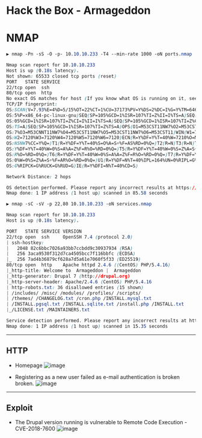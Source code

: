 # Hack the Box - Armageddon

# NMAP
```CSS
▶ nmap -Pn -sS -O -p- 10.10.10.233 -T4 --min-rate 1000 -oN ports.nmap

Nmap scan report for 10.10.10.233
Host is up (0.18s latency).
Not shown: 65533 closed tcp ports (reset)
PORT   STATE SERVICE
22/tcp open  ssh
80/tcp open  http
No exact OS matches for host (If you know what OS is running on it, see https://nmap.org/submit/ ).
TCP/IP fingerprint:
OS:SCAN(V=7.93%E=4%D=5/15%OT=22%CT=1%CU=37173%PV=Y%DS=2%DC=I%G=Y%TM=6461351
OS:5%P=x86_64-pc-linux-gnu)SEQ(SP=105%GCD=1%ISR=107%TI=Z%II=I%TS=A)SEQ(SP=1
OS:05%GCD=1%ISR=107%TI=Z%CI=I%II=I%TS=A)SEQ(SP=105%GCD=1%ISR=107%TI=Z%CI=I%
OS:TS=A)SEQ(SP=105%GCD=1%ISR=107%TI=Z%TS=A)OPS(O1=M53CST11NW7%O2=M53CST11NW
OS:7%O3=M53CNNT11NW7%O4=M53CST11NW7%O5=M53CST11NW7%O6=M53CST11)WIN(W1=7120%
OS:W2=7120%W3=7120%W4=7120%W5=7120%W6=7120)ECN(R=Y%DF=Y%T=40%W=7210%O=M53CN
OS:NSNW7%CC=Y%Q=)T1(R=Y%DF=Y%T=40%S=O%A=S+%F=AS%RD=0%Q=)T2(R=N)T3(R=N)T4(R=
OS:Y%DF=Y%T=40%W=0%S=A%A=Z%F=R%O=%RD=0%Q=)T5(R=Y%DF=Y%T=40%W=0%S=Z%A=S+%F=A
OS:R%O=%RD=0%Q=)T6(R=Y%DF=Y%T=40%W=0%S=A%A=Z%F=R%O=%RD=0%Q=)T7(R=Y%DF=Y%T=4
OS:0%W=0%S=Z%A=S+%F=AR%O=%RD=0%Q=)U1(R=Y%DF=N%T=40%IPL=164%UN=0%RIPL=G%RID=
OS:G%RIPCK=G%RUCK=G%RUD=G)IE(R=Y%DFI=N%T=40%CD=S)

Network Distance: 2 hops

OS detection performed. Please report any incorrect results at https://nmap.org/submit/ .
Nmap done: 1 IP address (1 host up) scanned in 85.58 seconds
```

```CSS
▶ nmap -sC -sV -p 22,80 10.10.10.233 -oN services.nmap

Nmap scan report for 10.10.10.233
Host is up (0.18s latency).

PORT   STATE SERVICE VERSION
22/tcp open  ssh     OpenSSH 7.4 (protocol 2.0)
| ssh-hostkey: 
|   2048 82c6bbc7026a93bb7ccbdd9c30937934 (RSA)
|   256 3aca9530f312d7ca4505bcc7f116bbfc (ECDSA)
|_  256 7ad4b36879cf628a7d5a61e7060f5f33 (ED25519)
80/tcp open  http    Apache httpd 2.4.6 ((CentOS) PHP/5.4.16)
|_http-title: Welcome to  Armageddon |  Armageddon
|_http-generator: Drupal 7 (http://drupal.org)
|_http-server-header: Apache/2.4.6 (CentOS) PHP/5.4.16
| http-robots.txt: 36 disallowed entries (15 shown)
| /includes/ /misc/ /modules/ /profiles/ /scripts/ 
| /themes/ /CHANGELOG.txt /cron.php /INSTALL.mysql.txt 
| /INSTALL.pgsql.txt /INSTALL.sqlite.txt /install.php /INSTALL.txt 
|_/LICENSE.txt /MAINTAINERS.txt

Service detection performed. Please report any incorrect results at https://nmap.org/submit/ .
Nmap done: 1 IP address (1 host up) scanned in 15.35 seconds
```

---

## HTTP
  - Homepage
![image](https://github.com/0xhardyboy/Hack-the-Box/assets/83878909/cb5ace1e-fa12-4cc5-b837-4107afa14893)

  - Registering as a new user failed as e-mail authentication is broken broken.
![image](https://github.com/0xhardyboy/Hack-the-Box/assets/83878909/9a5aaa2b-0ce1-4ec1-b1f4-cab73c395c9f)

---

## Exploit
  - The Drupal version running is vulnerable to Remote Code Execution - CVE-2018-7600
![image](https://github.com/0xhardyboy/Hack-the-Box/assets/83878909/996b2dd6-a19d-4ae4-bcf2-ff0c9057302e)

  
